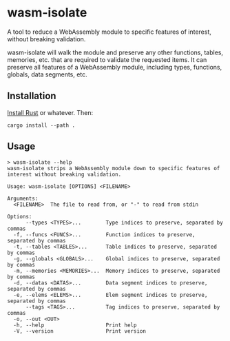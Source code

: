 # wasm-isolate

A tool to reduce a WebAssembly module to specific features of interest, without breaking validation.

wasm-isolate will walk the module and preserve any other functions, tables, memories, etc. that are required to validate the requested items. It can preserve all features of a WebAssembly module, including types, functions, globals, data segments, etc.

## Installation

[Install Rust](https://www.rust-lang.org/tools/install) or whatever. Then:

```
cargo install --path .
```

## Usage

```
> wasm-isolate --help
wasm-isolate strips a WebAssembly module down to specific features of interest without breaking validation.

Usage: wasm-isolate [OPTIONS] <FILENAME>

Arguments:
  <FILENAME>  The file to read from, or "-" to read from stdin

Options:
      --types <TYPES>...        Type indices to preserve, separated by commas
  -f, --funcs <FUNCS>...        Function indices to preserve, separated by commas
  -t, --tables <TABLES>...      Table indices to preserve, separated by commas
  -g, --globals <GLOBALS>...    Global indices to preserve, separated by commas
  -m, --memories <MEMORIES>...  Memory indices to preserve, separated by commas
  -d, --datas <DATAS>...        Data segment indices to preserve, separated by commas
  -e, --elems <ELEMS>...        Elem segment indices to preserve, separated by commas
      --tags <TAGS>...          Tag indices to preserve, separated by commas
  -o, --out <OUT>
  -h, --help                    Print help
  -V, --version                 Print version
```
